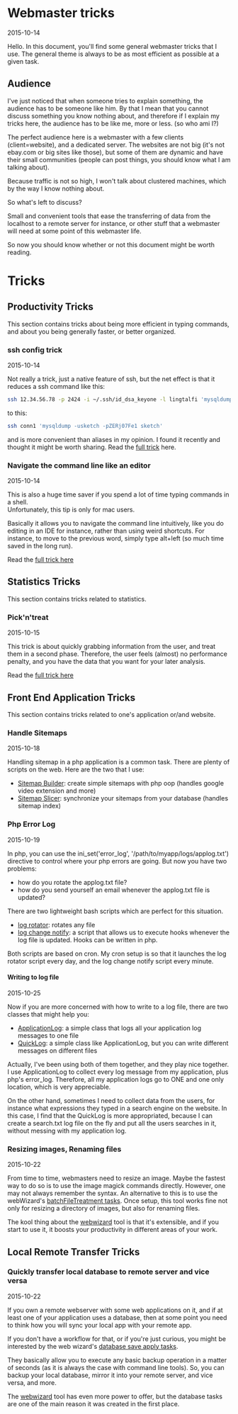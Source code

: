 Webmaster tricks
=======================
2015-10-14





Hello.
In this document, you'll find some general webmaster tricks that I use.
The general theme is always to be as most efficient as possible at a given task.



Audience
---------------

I've just noticed that when someone tries to explain something, the audience has to be someone like him.
By that I mean that you cannot discuss something you know nothing about, and therefore if I explain my tricks here,
the audience has to be like me, more or less.
(so who ami I?)


The perfect audience here is a webmaster with a few clients (client=website), and a dedicated server.
The websites are not big (it's not ebay.com or big sites like those),
but some of them are dynamic and have their small communities (people can post things, you should know what 
I am talking about).

Because traffic is not so high, I won't talk about clustered machines, which by the way I know nothing about.

So what's left to discuss?

Small and convenient tools that ease the transferring of data from the localhost to a remote server for instance,
or other stuff that a webmaster will need at some point of this webmaster life.

So now you should know whether or not this document might be worth reading.




Tricks
================


Productivity Tricks
-------------------------

This section contains tricks about being more efficient in typing commands, and about you being generally
faster, or better organized.


### ssh config trick 

2015-10-14

Not really a trick, just a native feature of ssh, but the net effect is that it reduces a ssh command like this:
    
```bash
ssh 12.34.56.78 -p 2424 -i ~/.ssh/id_dsa_keyone -l lingtalfi 'mysqldump -usketch -pZERj07Fe1 sketch'
```
    
    
to this:


```bash
ssh conn1 'mysqldump -usketch -pZERj07Fe1 sketch'
```

and is more convenient than aliases in my opinion.
I found it recently and thought it might be worth sharing.
Read the [full trick](https://github.com/lingtalfi/webmaster-tricks/blob/master/tricks/ssh-config.md)
here.
    
    
### Navigate the command line like an editor
    
2015-10-14
    
This is also a huge time saver if you spend a lot of time typing commands in a shell.<br>
Unfortunately, this tip is only for mac users.<br>

Basically it allows you to navigate the command line intuitively, like you do editing in an IDE for instance, 
rather than using weird shortcuts. For instance, to move to the previous word, simply type alt+left (so much time
saved in the long run).


Read the [full trick here](https://github.com/lingtalfi/mac-terminal-shortcuts)

    
Statistics Tricks
----------------------
    
This section contains tricks related to statistics.    
    
    
### Pick'n'treat

2015-10-15
    
This trick is about quickly grabbing information from the user, and treat them in a second phase.
Therefore, the user feels (almost) no performance penalty, and you have the data that you want for your later analysis.
 

Read the [full trick here](https://github.com/lingtalfi/webmaster-tricks/blob/master/tricks/pick-n-treat.md)

    
    
    
Front End Application Tricks
----------------------------
    
This section contains tricks related to one's application or/and website.
    
    
### Handle Sitemaps

2015-10-18
    
Handling sitemap in a php application is a common task.
There are plenty of scripts on the web.
Here are the two that I use:
     
- [Sitemap Builder](https://github.com/lingtalfi/SitemapBuilderBox): create simple sitemaps with php oop (handles google video extension and more)
- [Sitemap Slicer](https://github.com/lingtalfi/SitemapSlicer): synchronize your sitemaps from your database (handles sitemap index)

    
        
    
### Php Error Log

2015-10-19
    
    
In php, you can use the ini_set('error_log', '/path/to/myapp/logs/applog.txt') directive to control where
your php errors are going. But now you have two problems:

- how do you rotate the applog.txt file?
- how do you send yourself an email whenever the applog.txt file is updated?
 
There are two lightweight bash scripts which are perfect for this situation.

- [log rotator](https://github.com/lingtalfi/logrotator): rotates any file
- [log change notify](https://github.com/lingtalfi/log-change-notify): a script that allows us to execute hooks
    whenever the log file is updated. Hooks can be written in php.

Both scripts are based on cron.
My cron setup is so that it launches the log rotator script every day, and the log change notify script every minute.



#### Writing to log file 

2015-10-25

Now if you are more concerned with how to write to a log file, there are two classes that might help you:

- [ApplicationLog](https://github.com/lingtalfi/ApplicationLog): a simple class that logs all your application log messages to one file
- [QuickLog](https://github.com/lingtalfi/QuickLog): a simple class like ApplicationLog, but you can write different messages on different files

Actually, I've been using both of them together, and they play nice together.
I use ApplicationLog to collect every log message from my application, plus php's error_log.
Therefore, all my application logs go to ONE and one only location, which is very appreciable.

On the other hand, sometimes I need to collect data from the users, for instance what expressions they typed in 
a search engine on the website. In this case, I find that the QuickLog is more appropriated, because I can create a search.txt
log file on the fly and put all the users searches in it, without messing with my application log.





### Resizing images, Renaming files

2015-10-22

From time to time, webmasters need to resize an image.
Maybe the fastest way to do so is to use the image magick commands directly.
However, one may not always remember the syntax.
An alternative to this is to use the webWizard's [batchFileTreatment tasks](https://github.com/lingtalfi/webmaster-wizard/blob/master/doc/tasks-description.md#batch-file-tasks-12).
Once setup, this tool works fine not only for resizing a directory of images, but also for renaming files.

The kool thing about the [webwizard](https://github.com/lingtalfi/webmaster-wizard) tool is that it's extensible, and if you start to use it, 
it boosts your productivity in different areas of your work.



Local Remote Transfer Tricks
--------------------------------
    
### Quickly transfer local database to remote server and vice versa

2015-10-22

If you own a remote webserver with some web applications on it, and if at least one of your application
uses a database, then at some point you need to think how you will sync your local app with your remote app.

If you don't have a workflow for that, or if you're just curious, you might be interested by the 
web wizard's [database save apply tasks](https://github.com/lingtalfi/webmaster-wizard/blob/master/doc/tasks-description.md#database-tasks-save-apply-11).

They basically allow you to execute any basic backup operation in a matter of seconds (as it is always the case with command line tools).
So, you can backup your local database, mirror it into your remote server, and vice versa, and more.

The [webwizard](https://github.com/lingtalfi/webmaster-wizard) tool has even more power to offer, but the database tasks are one of the main reason
it was created in the first place.
    
   
